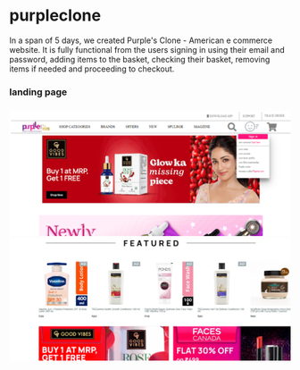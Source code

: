 # purpleclone
In a span of 5 days, we created Purple's Clone - American e commerce website. It is fully functional from the users signing in using their email and password, adding items to the basket, checking their basket, removing items if needed and proceeding to checkout.
<h3>landing page<h3>
  <img src="https://raw.githubusercontent.com/Amir98375/imagesproject/master/landingpage.JPG?token=GHSAT0AAAAAABTESLMC3ICWVM7Y7FY6YKPSYT37NWA">
  <img src="https://raw.githubusercontent.com/Amir98375/imagesproject/master/landingblow.JPG?token=GHSAT0AAAAAABTESLMCZHAWHXHHQVCAR2I4YT37SZA">
